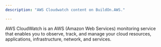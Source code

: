 ```yaml
---
description: "AWS Cloudwatch content on BuildOn.AWS."

---
```

AWS CloudWatch is an AWS (Amazon Web Services) monitoring service that enables you to observe, track, and manage your cloud resources, applications, infrastructure, network, and services.
